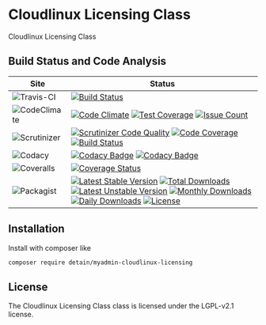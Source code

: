 # Cloudlinux Licensing Class

Cloudlinux Licensing Class

## Build Status and Code Analysis

Site          | Status
--------------|---------------------------
![Travis-CI](http://i.is.cc/storage/GYd75qN.png "Travis-CI")     | [![Build Status](https://travis-ci.org/detain/myadmin-cloudlinux-licensing.svg?branch=master)](https://travis-ci.org/detain/myadmin-cloudlinux-licensing)
![CodeClimate](http://i.is.cc/storage/GYlageh.png "CodeClimate")  | [![Code Climate](https://codeclimate.com/github/detain/myadmin-cloudlinux-licensing/badges/gpa.svg)](https://codeclimate.com/github/detain/myadmin-cloudlinux-licensing) [![Test Coverage](https://codeclimate.com/github/detain/myadmin-cloudlinux-licensing/badges/coverage.svg)](https://codeclimate.com/github/detain/myadmin-cloudlinux-licensing/coverage) [![Issue Count](https://codeclimate.com/github/detain/myadmin-cloudlinux-licensing/badges/issue_count.svg)](https://codeclimate.com/github/detain/myadmin-cloudlinux-licensing)
![Scrutinizer](http://i.is.cc/storage/GYeUnux.png "Scrutinizer")   | [![Scrutinizer Code Quality](https://scrutinizer-ci.com/g/myadmin-plugins/cloudlinux-licensing/badges/quality-score.png?b=master)](https://scrutinizer-ci.com/g/myadmin-plugins/cloudlinux-licensing/?branch=master) [![Code Coverage](https://scrutinizer-ci.com/g/myadmin-plugins/cloudlinux-licensing/badges/coverage.png?b=master)](https://scrutinizer-ci.com/g/myadmin-plugins/cloudlinux-licensing/?branch=master) [![Build Status](https://scrutinizer-ci.com/g/myadmin-plugins/cloudlinux-licensing/badges/build.png?b=master)](https://scrutinizer-ci.com/g/myadmin-plugins/cloudlinux-licensing/build-status/master)
![Codacy](http://i.is.cc/storage/GYi66Cx.png "Codacy")        | [![Codacy Badge](https://api.codacy.com/project/badge/Grade/226251fc068f4fd5b4b4ef9a40011d06)](https://www.codacy.com/app/detain/myadmin-cloudlinux-licensing) [![Codacy Badge](https://api.codacy.com/project/badge/Coverage/25fa74eb74c947bf969602fcfe87e349)](https://www.codacy.com/app/detain/myadmin-cloudlinux-licensing?utm_source=github.com&utm_medium=referral&utm_content=detain/myadmin-cloudlinux-licensing&utm_campaign=Badge_Coverage)
![Coveralls](http://i.is.cc/storage/GYjNSim.png "Coveralls")    | [![Coverage Status](https://coveralls.io/repos/github/detain/db_abstraction/badge.svg?branch=master)](https://coveralls.io/github/detain/myadmin-cloudlinux-licensing?branch=master)
![Packagist](http://i.is.cc/storage/GYacBEX.png "Packagist")     | [![Latest Stable Version](https://poser.pugx.org/detain/myadmin-cloudlinux-licensing/version)](https://packagist.org/packages/detain/myadmin-cloudlinux-licensing) [![Total Downloads](https://poser.pugx.org/detain/myadmin-cloudlinux-licensing/downloads)](https://packagist.org/packages/detain/myadmin-cloudlinux-licensing) [![Latest Unstable Version](https://poser.pugx.org/detain/myadmin-cloudlinux-licensing/v/unstable)](//packagist.org/packages/detain/myadmin-cloudlinux-licensing) [![Monthly Downloads](https://poser.pugx.org/detain/myadmin-cloudlinux-licensing/d/monthly)](https://packagist.org/packages/detain/myadmin-cloudlinux-licensing) [![Daily Downloads](https://poser.pugx.org/detain/myadmin-cloudlinux-licensing/d/daily)](https://packagist.org/packages/detain/myadmin-cloudlinux-licensing) [![License](https://poser.pugx.org/detain/myadmin-cloudlinux-licensing/license)](https://packagist.org/packages/detain/myadmin-cloudlinux-licensing)


## Installation

Install with composer like

```sh
composer require detain/myadmin-cloudlinux-licensing
```

## License

The Cloudlinux Licensing Class class is licensed under the LGPL-v2.1 license.

